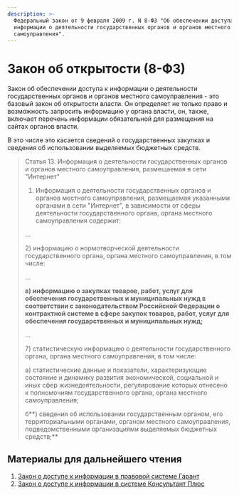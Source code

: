 ```yaml
---
description: >-
  Федеральный закон от 9 февраля 2009 г. N 8-ФЗ "Об обеспечении доступа к
  информации о деятельности государственных органов и органов местного
  самоуправления".
---
```


# Закон об открытости \(8-ФЗ\)

Закон об обеспечении доступа к информации о деятельности государственных органов и органов местного самоуправления - это базовый закон об открытости власти. Он определяет не только право и возможность запросить информацию у органа власти, он, также, включает перечень информации обязательной для размещения на сайтах органов власти. 

В это числе это касается сведений о государственных закупках и сведения об использовании выделяемых бюджетных средств. 

> Статья 13. Информация о деятельности государственных органов и органов местного самоуправления, размещаемая в сети "Интернет"
>
> 1. Информация о деятельности государственных органов и органов местного самоуправления, размещаемая указанными органами в сети "Интернет", в зависимости от сферы деятельности государственного органа, органа местного самоуправления содержит:
>
> ...
>
> 2\) информацию о нормотворческой деятельности государственного органа, органа местного самоуправления, в том числе:
>
> ...
>
> **в\) информацию о закупках товаров, работ, услуг для обеспечения государственных и муниципальных нужд в соответствии с законодательством Российской Федерации о контрактной системе в сфере закупок товаров, работ, услуг для обеспечения государственных и муниципальных нужд;**
>
> ...
>
> 7\) статистическую информацию о деятельности государственного органа, органа местного самоуправления, в том числе:
>
> а\) статистические данные и показатели, характеризующие состояние и динамику развития экономической, социальной и иных сфер жизнедеятельности, регулирование которых отнесено к полномочиям государственного органа, органа местного самоуправления;
>
> б**\) сведения об использовании государственным органом, его территориальными органами, органом местного самоуправления, подведомственными организациями выделяемых бюджетных средств;**

## 

## Материалы для дальнейшего чтения

1. [Закон о доступе к информации в правовой системе Гарант](https://base.garant.ru/194874/)
2. [Закон о доступе к информации в системе Консультант Плюс](http://www.consultant.ru/document/cons_doc_LAW_84602/)

